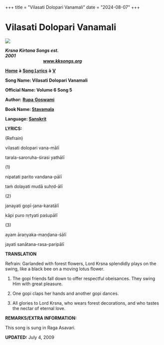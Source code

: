 +++
title = "Vilasati Dolopari Vanamali"
date = "2024-08-07"
+++

# Vilasati Dolopari Vanamali
**[![](http://kksongs.org/image_files/image002.jpg)](http://kksongs.org/)**

**_Krsna_** **_Kirtana Songs est. 2001_**                                                                                                                                                      **_www.kksongs.org_**

**[Home](http://kksongs.org/)** **à** **[Song Lyrics](http://kksongs.org/lyrics.html)** **à** **[V](http://kksongs.org/songs/song_v.html)**

**Song Name: Vilasati Dolopari Vanamali**

**Official Name: Volume 6 Song 5**

**Author:** [**Rupa** **Goswami**](http://kksongs.org/authors/list/rupa.html)

**Book Name: [Stavamala](http://kksongs.org/authors/stavamala.html)**

**Language: [Sanskrit](http://kksongs.org/language/list/sanskrit.html)**

**LYRICS:**

(Refrain)

vilasati dolopari vana-mālī

tarala-saroruha-śirasi yathālī

(1)

nipatati parito vandana-pālī

taḿ dolayati mudā suhṛd-ālī

(2)

janayati gopī-jana-karatālī

kāpi puro nṛtyati paśupālī

(3)

ayam āraṇyaka-maṇḍana-śālī

jayati sanātana-rasa-paripālī

**TRANSLATION**

Refrain: Garlanded with forest flowers, Lord Krsna splendidly plays on the swing, like a black bee on a moving lotus flower.

1) The gopi friends fall down to offer respectful obeisances. They swing Him with great pleasure.

2) One gopi claps her hands and another gopi dances.

3) All glories to Lord Krsna, who wears forest decorations, and who tastes the nectar of eternal love.

**REMARKS/EXTRA INFORMATION:**

This song is sung in Raga Asavari.

**UPDATED:** July 4, 2009